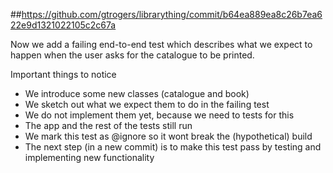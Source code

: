 
##https://github.com/gtrogers/librarything/commit/b64ea889ea8c26b7ea622e9d1321022105c2c67a

Now we add a failing end-to-end test which
describes what we expect to happen when
the user asks for the catalogue to be printed.

Important things to notice
- We introduce some new classes (catalogue and book)
- We sketch out what we expect them to do in the failing test
- We do not implement them yet, because we need to tests for this
- The app and the rest of the tests still run
- We mark this test as @ignore so it wont break the (hypothetical) build
- The next step (in a new commit) is to make this test pass by testing and implementing new functionality

